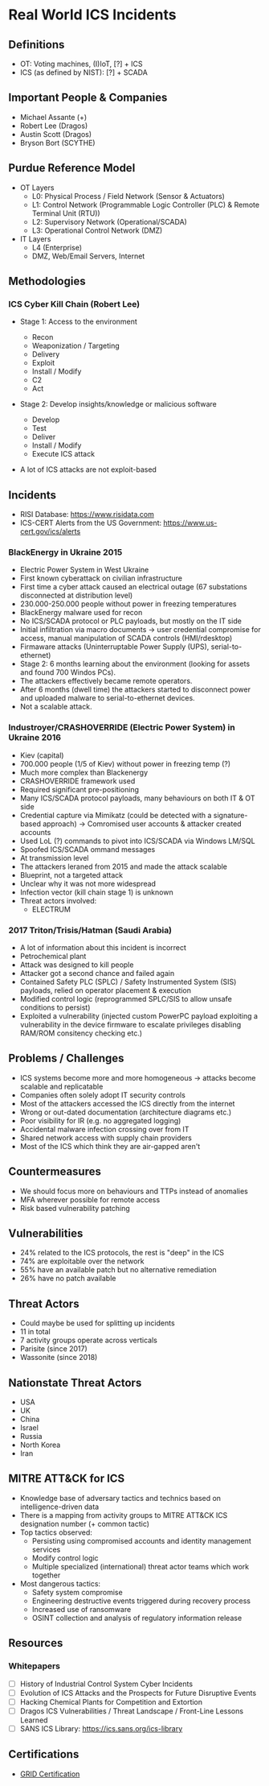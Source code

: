 # Real World ICS Incidents

## Definitions
- OT: Voting machines, (I)IoT, [?] + ICS
- ICS (as defined by NIST): [?] + SCADA 

## Important People & Companies
- Michael Assante (+)
- Robert Lee (Dragos)
- Austin Scott (Dragos)
- Bryson Bort (SCYTHE)

## Purdue Reference Model

- OT Layers
  - L0: Physical Process / Field Network (Sensor & Actuators)
  - L1: Control Network (Programmable Logic Controller (PLC) & Remote Terminal Unit (RTU))
  - L2: Supervisory Network (Operational/SCADA)
  - L3: Operational Control Network (DMZ)
- IT Layers
  - L4 (Enterprise)
  - DMZ, Web/Email Servers, Internet

## Methodologies

### ICS Cyber Kill Chain (Robert Lee)
- Stage 1: Access to the environment
  - Recon
  - Weaponization / Targeting
  - Delivery
  - Exploit
  - Install / Modify
  - C2
  - Act
- Stage 2: Develop insights/knowledge or malicious software
  - Develop
  - Test
  - Deliver
  - Install / Modify
  - Execute ICS attack

- A lot of ICS attacks are not exploit-based

## Incidents

- RISI Database: https://www.risidata.com
- ICS-CERT Alerts from the US Government: https://www.us-cert.gov/ics/alerts

### BlackEnergy in Ukraine 2015
- Electric Power System in West Ukraine
- First known cyberattack on civilian infrastructure
- First time a cyber attack caused an electrical outage (67 substations disconnected at distribution level)
- 230.000-250.000 people without power in freezing temperatures
- BlackEnergy malware used for recon
- No ICS/SCADA protocol or PLC payloads, but mostly on the IT side
- Initial infiltration via macro documents -> user credential compromise for access, manual manipulation of SCADA controls (HMI/rdesktop)
- Firmaware attacks (Uninterruptable Power Supply (UPS), serial-to-ethernet)
- Stage 2: 6 months learning about the environment (looking for assets and found 700 Windos PCs).
- The attackers effectively became remote operators.
- After 6 months (dwell time) the attackers started to disconnect power and uploaded malware to serial-to-ethernet devices.
- Not a scalable attack.

### Industroyer/CRASHOVERRIDE (Electric Power System) in Ukraine 2016
- Kiev (capital)
- 700.000 people (1/5 of Kiev) without power in freezing temp (?)
- Much more complex than Blackenergy
- CRASHOVERRIDE framework used
- Required significant pre-positioning
- Many ICS/SCADA protocol payloads, many behaviours on both IT & OT side
- Credential capture via Mimikatz (could be detected with a signature-based approach) -> Comromised user accounts & attacker created accounts
- Used LoL (?) commands to pivot into ICS/SCADA via Windows LM/SQL
- Spoofed ICS/SCADA ommand messages
- At transmission level
- The attackers leraned from 2015 and made the attack scalable
- Blueprint, not a targeted attack
- Unclear why it was not more widespread
- Infection vector (kill chain stage 1) is unknown
- Threat actors involved:
  - ELECTRUM

### 2017 Triton/Trisis/Hatman (Saudi Arabia)
- A lot of information about this incident is incorrect
- Petrochemical plant
- Attack was designed to kill people
- Attacker got a second chance and failed again
- Contained Safety PLC (SPLC) / Safety Instrumented System (SIS) payloads, relied on operator placement & execution
- Modified control logic (reprogrammed SPLC/SIS to allow unsafe conditions to persist)
- Exploited a vulnerability (injected custom PowerPC payload exploiting a vulnerability in the device firmware to escalate privileges disabling RAM/ROM consitency checking etc.)

## Problems / Challenges
- ICS systems become more and more homogeneous -> attacks become scalable and replicatable
- Companies often solely adopt IT security controls
- Most of the attackers accessed the ICS directly from the internet
- Wrong or out-dated documentation (architecture diagrams etc.)
- Poor visibility for IR (e.g. no aggregated logging)
- Accidental malware infection crossing over from IT
- Shared network access with supply chain providers
- Most of the ICS which think they are air-gapped aren't

## Countermeasures
- We should focus more on behaviours and TTPs instead of anomalies
- MFA wherever possible for remote access
- Risk based vulnerability patching

## Vulnerabilities
- 24% related to the ICS protocols, the rest is "deep" in the ICS
- 74% are exploitable over the network
- 55% have an available patch but no alternative remediation
- 26% have no patch available

## Threat Actors
- Could maybe be used for splitting up incidents
- 11 in total
- 7 activity groups operate across verticals
- Parisite (since 2017)
- Wassonite (since 2018)

## Nationstate Threat Actors
- USA
- UK
- China
- Israel
- Russia
- North Korea
- Iran

## MITRE ATT&CK for ICS
- Knowledge base of adversary tactics and technics based on intelligence-driven data
- There is a mapping from activity groups to MITRE ATT&CK ICS designation number (+ common tactic)
- Top tactics observed:
  - Persisting using compromised accounts and identity management services
  - Modify control logic
  - Multiple specialized (international) threat actor teams which work together
- Most dangerous tactics:
  - Safety system compromise
  - Engineering destructive events triggered during recovery process
  - Increased use of ransomware
  - OSINT collection and analysis of regulatory information release

## Resources

### Whitepapers
- [ ] History of Industrial Control System Cyber Incidents
- [ ] Evolution of ICS Attacks and the Prospects for Future Disruptive Events
- [ ] Hacking Chemical Plants for Competition and Extortion
- [ ] Dragos ICS Vulnerabilities / Threat Landscape / Front-Line Lessons Learned
- [ ] SANS ICS Library: https://ics.sans.org/ics-library

## Certifications
- [GRID Certification](https://www.giac.org/certification/response-industrial-defense-grid)